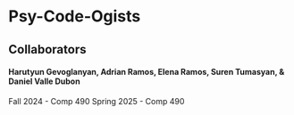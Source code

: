 # Psy-Code-Ogists

## Collaborators

#### Harutyun Gevoglanyan, Adrian Ramos, Elena Ramos, Suren Tumasyan, & Daniel Valle Dubon

Fall 2024 - Comp 490
Spring 2025 - Comp 490